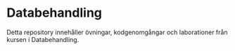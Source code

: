 # Databehandling
Detta repository innehåller övningar, kodgenomgångar och laborationer från kursen i Databehandling.
